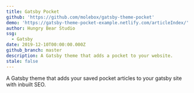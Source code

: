 ```yaml
---
title: Gatsby Pocket
github: 'https://github.com/molebox/gatsby-theme-pocket'
demo: 'https://gatsby-theme-pocket-example.netlify.com/articleIndex/'
author: Hungry Bear Studio
ssg:
  - Gatsby
date: 2019-12-10T00:00:00.000Z
github_branch: master
description: A Gatsby theme that adds a pocket to your website.
stale: false
---
```


A Gatsby theme that adds your saved pocket articles to your gatsby site with inbuilt SEO.